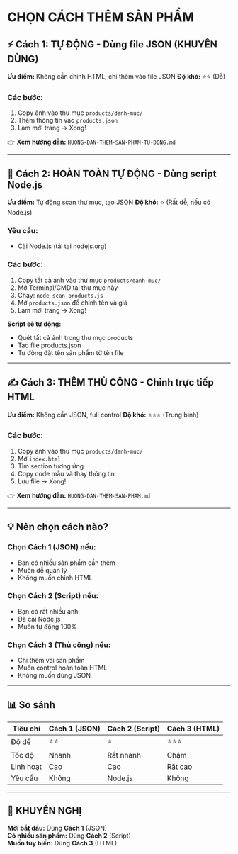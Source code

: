 # CHỌN CÁCH THÊM SẢN PHẨM

## ⚡ Cách 1: TỰ ĐỘNG - Dùng file JSON (KHUYÊN DÙNG)

**Ưu điểm:** Không cần chỉnh HTML, chỉ thêm vào file JSON
**Độ khó:** ⭐⭐ (Dễ)

### Các bước:
1. Copy ảnh vào thư mục `products/danh-muc/`
2. Thêm thông tin vào `products.json`
3. Làm mới trang → Xong!

👉 **Xem hướng dẫn:** `HUONG-DAN-THEM-SAN-PHAM-TU-DONG.md`

---

## 🚀 Cách 2: HOÀN TOÀN TỰ ĐỘNG - Dùng script Node.js

**Ưu điểm:** Tự động scan thư mục, tạo JSON
**Độ khó:** ⭐ (Rất dễ, nếu có Node.js)

### Yêu cầu:
- Cài Node.js (tải tại nodejs.org)

### Các bước:
1. Copy tất cả ảnh vào thư mục `products/danh-muc/`
2. Mở Terminal/CMD tại thư mục này
3. Chạy: `node scan-products.js`
4. Mở `products.json` để chỉnh tên và giá
5. Làm mới trang → Xong!

**Script sẽ tự động:**
- Quét tất cả ảnh trong thư mục products
- Tạo file products.json
- Tự động đặt tên sản phẩm từ tên file

---

## ✍️ Cách 3: THÊM THỦ CÔNG - Chỉnh trực tiếp HTML

**Ưu điểm:** Không cần JSON, full control
**Độ khó:** ⭐⭐⭐ (Trung bình)

### Các bước:
1. Copy ảnh vào thư mục `products/danh-muc/`
2. Mở `index.html`
3. Tìm section tương ứng
4. Copy code mẫu và thay thông tin
5. Lưu file → Xong!

👉 **Xem hướng dẫn:** `HUONG-DAN-THEM-SAN-PHAM.md`

---

## 💡 Nên chọn cách nào?

### Chọn **Cách 1** (JSON) nếu:
- Bạn có nhiều sản phẩm cần thêm
- Muốn dễ quản lý
- Không muốn chỉnh HTML

### Chọn **Cách 2** (Script) nếu:
- Bạn có rất nhiều ảnh
- Đã cài Node.js
- Muốn tự động 100%

### Chọn **Cách 3** (Thủ công) nếu:
- Chỉ thêm vài sản phẩm
- Muốn control hoàn toàn HTML
- Không muốn dùng JSON

---

## 📊 So sánh

| Tiêu chí | Cách 1 (JSON) | Cách 2 (Script) | Cách 3 (HTML) |
|----------|---------------|-----------------|---------------|
| Độ dễ | ⭐⭐ | ⭐ | ⭐⭐⭐ |
| Tốc độ | Nhanh | Rất nhanh | Chậm |
| Linh hoạt | Cao | Cao | Rất cao |
| Yêu cầu | Không | Node.js | Không |

---

## 🎯 KHUYẾN NGHỊ

**Mới bắt đầu:** Dùng **Cách 1** (JSON)  
**Có nhiều sản phẩm:** Dùng **Cách 2** (Script)  
**Muốn tùy biến:** Dùng **Cách 3** (HTML)

